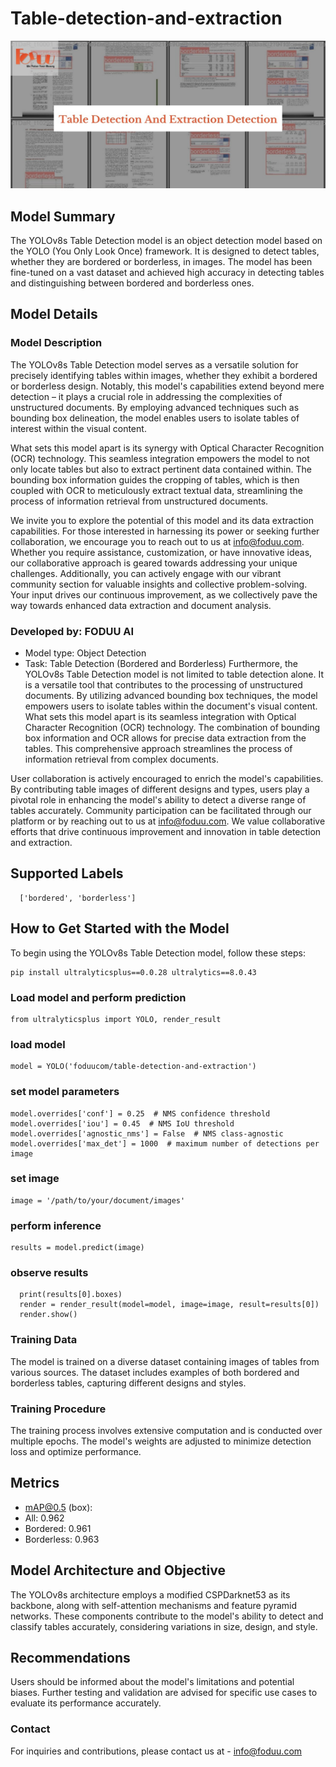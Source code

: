 # **Table-detection-and-extraction**
![](https://github.com/foduucom/table-detection-and-extraction/blob/main/thumbnail.jpg)
## Model Summary
  The YOLOv8s Table Detection model is an object detection model based on the YOLO (You Only Look Once) framework. It is designed to detect tables, whether they are bordered or borderless, in images. The model has been fine-tuned on a vast dataset and achieved high accuracy in detecting tables and distinguishing between bordered and borderless ones.

## Model Details

### Model Description
  The YOLOv8s Table Detection model serves as a versatile solution for precisely identifying tables within images, whether they exhibit a bordered or borderless design. Notably, this model's capabilities extend beyond mere detection – it plays a crucial role in addressing the complexities of unstructured documents. By employing advanced techniques such as bounding box delineation, the model enables users to isolate tables of interest within the visual content.

What sets this model apart is its synergy with Optical Character Recognition (OCR) technology. This seamless integration empowers the model to not only locate tables but also to extract pertinent data contained within. The bounding box information guides the cropping of tables, which is then coupled with OCR to meticulously extract textual data, streamlining the process of information retrieval from unstructured documents.

We invite you to explore the potential of this model and its data extraction capabilities. For those interested in harnessing its power or seeking further collaboration, we encourage you to reach out to us at info@foduu.com. Whether you require assistance, customization, or have innovative ideas, our collaborative approach is geared towards addressing your unique challenges. Additionally, you can actively engage with our vibrant community section for valuable insights and collective problem-solving. Your input drives our continuous improvement, as we collectively pave the way towards enhanced data extraction and document analysis.

### Developed by: FODUU AI
* Model type: Object Detection
* Task: Table Detection (Bordered and Borderless)
Furthermore, the YOLOv8s Table Detection model is not limited to table detection alone. It is a versatile tool that contributes to the processing of unstructured documents. By utilizing advanced bounding box techniques, the model empowers users to isolate tables within the document's visual content. What sets this model apart is its seamless integration with Optical Character Recognition (OCR) technology. The combination of bounding box information and OCR allows for precise data extraction from the tables. This comprehensive approach streamlines the process of information retrieval from complex documents.

User collaboration is actively encouraged to enrich the model's capabilities. By contributing table images of different designs and types, users play a pivotal role in enhancing the model's ability to detect a diverse range of tables accurately. Community participation can be facilitated through our platform or by reaching out to us at info@foduu.com. We value collaborative efforts that drive continuous improvement and innovation in table detection and extraction.


## Supported Labels
```
  ['bordered', 'borderless'] 
```
## How to Get Started with the Model
  To begin using the YOLOv8s Table Detection model, follow these steps:
```
pip install ultralyticsplus==0.0.28 ultralytics==8.0.43
```
### Load model and perform prediction
```
from ultralyticsplus import YOLO, render_result
```
### load model
```
model = YOLO('foduucom/table-detection-and-extraction')
```
### set model parameters
  ```
  model.overrides['conf'] = 0.25  # NMS confidence threshold
  model.overrides['iou'] = 0.45  # NMS IoU threshold
  model.overrides['agnostic_nms'] = False  # NMS class-agnostic
  model.overrides['max_det'] = 1000  # maximum number of detections per image
  ```
### set image
```
image = '/path/to/your/document/images'
```
### perform inference
```
results = model.predict(image)
```
### observe results
```
  print(results[0].boxes)
  render = render_result(model=model, image=image, result=results[0])
  render.show()
```



### Training Data
  The model is trained on a diverse dataset containing images of tables from various sources. The dataset includes examples of both bordered and borderless tables, capturing different designs and styles.

### Training Procedure
  The training process involves extensive computation and is conducted over multiple epochs. The model's weights are adjusted to minimize detection loss and optimize performance.

## Metrics
  * mAP@0.5 (box):
  * All: 0.962
  * Bordered: 0.961
  * Borderless: 0.963
## Model Architecture and Objective
  The YOLOv8s architecture employs a modified CSPDarknet53 as its backbone, along with self-attention mechanisms and feature pyramid networks. These components contribute to the model's ability to detect and classify tables accurately, considering variations in size, design, and style.



## Recommendations
  Users should be informed about the model's limitations and potential biases. Further testing and validation are advised for specific use cases to evaluate its performance accurately.



### Contact 
For inquiries and contributions, please contact us at - [info@foduu.com](mailto:info@foduu.com)
